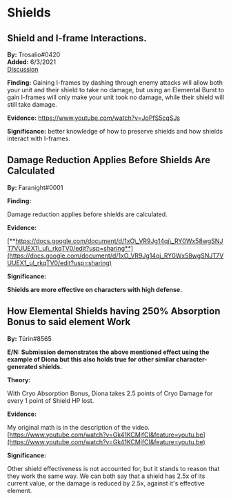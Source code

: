 # Shields

## Shield and I-frame Interactions.

**By:** Trosalio\#0420  
**Added:** 6/3/2021  
[Discussion](https://tickettool.xyz/direct?url=https://cdn.discordapp.com/attachments/848458542024622090/849942582167470090/transcript-shield-and-iframe-interactions.html)

**Finding:** Gaining I-frames by dashing through enemy attacks will allow both your unit and their shield to take no damage, but using an Elemental Burst to gain I-frames will  only make your unit took no damage, while their shield will still take damage.

**Evidence:** https://www.youtube.com/watch?v=JoPfS5cqSJs

**Significance:** better knowledge of how to preserve shields and how shields interact with I-frames.


## **Damage Reduction Applies Before Shields Are Calculated**

**By:** Faranight\#0001

**Finding:**

Damage reduction applies before shields are calculated.

**Evidence:**

[**https://docs.google.com/document/d/1xO\_VR9Jg14qj\_RY0Wx58wgSNJT7VUUEX1\_ul\_rkqTV0/edit?usp=sharing**](https://docs.google.com/document/d/1xO_VR9Jg14qj_RY0Wx58wgSNJT7VUUEX1_ul_rkqTV0/edit?usp=sharing)

**Significance:**

**Shields are more effective on characters with high defense.**

## **How Elemental Shields having 250% Absorption Bonus to said element Work**

**By:** Türin\#8565

**E/N: Submission demonstrates the above mentioned effect using the example of Diona but this also holds true for other similar character-generated shields.**

**Theory:**

With Cryo Absorption Bonus, Diona takes 2.5 points of Cryo Damage for every 1 point of Shield HP lost.

**Evidence:**

My original math is in the description of the video. [https://www.youtube.com/watch?v=Gk41KCMjfCI&feature=youtu.be](https://www.youtube.com/watch?v=Gk41KCMjfCI&feature=youtu.be)

**Significance:**

Other shield effectiveness is not accounted for, but it stands to reason that they work the same way. We can both say that a shield has 2.5x of its current value, or the damage is reduced by 2.5x, against it's effective element.

